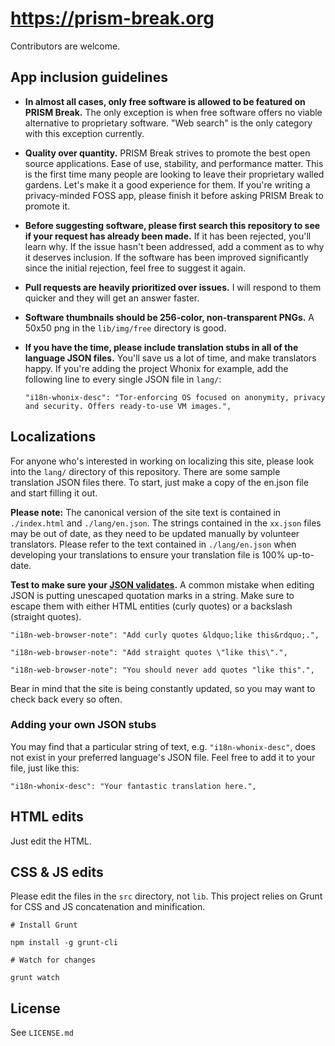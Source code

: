 # https://prism-break.org

Contributors are welcome.

## App inclusion guidelines

* **In almost all cases, only free software is allowed to be featured on PRISM Break.** The only exception is when free software offers no viable alternative to proprietary software. "Web search" is the only category with this exception currently.
* **Quality over quantity.** PRISM Break strives to promote the best open source applications. Ease of use, stability, and performance matter. This is the first time many people are looking to leave their proprietary walled gardens. Let's make it a good experience for them. If you're writing a privacy-minded FOSS app, please finish it before asking PRISM Break to promote it.
* **Before suggesting software, please first search this repository to see if your request has already been made.** If it has been rejected, you'll learn why. If the issue hasn't been addressed, add a comment as to why it deserves inclusion. If the software has been improved significantly since the initial rejection, feel free to suggest it again.
* **Pull requests are heavily prioritized over issues.** I will respond to them quicker and they will get an answer faster.
* **Software thumbnails should be 256-color, non-transparent PNGs.** A 50x50 png in the `lib/img/free` directory is good.
* **If you have the time, please include translation stubs in all of the language JSON files.** You'll save us a lot of time, and make translators happy. If you're adding the project Whonix for example, add the following line to every single JSON file in `lang/`:

    `"i18n-whonix-desc": "Tor-enforcing OS focused on anonymity, privacy and security. Offers ready-to-use VM images.",`

## Localizations

For anyone who's interested in working on localizing this site, please look into the `lang/` directory of this repository. There are some sample translation JSON files there. To start, just make a copy of the en.json file and start filling it out.

**Please note:** The canonical version of the site text is contained in `./index.html` and `./lang/en.json`. The strings contained in the `xx.json` files may be out of date, as they need to be updated manually by volunteer translators. Please refer to the text contained in `./lang/en.json` when developing your translations to ensure your translation file is 100% up-to-date.

**Test to make sure your [JSON validates](http://jsonformatter.curiousconcept.com/).** A common mistake when editing JSON is putting unescaped quotation marks in a string. Make sure to escape them with either HTML entities (curly quotes) or a backslash (straight quotes).

    "i18n-web-browser-note": "Add curly quotes &ldquo;like this&rdquo;.",

    "i18n-web-browser-note": "Add straight quotes \"like this\".",

    "i18n-web-browser-note": "You should never add quotes "like this".",

Bear in mind that the site is being constantly updated, so you may want to check back every so often.

### Adding your own JSON stubs

You may find that a particular string of text, e.g. `"i18n-whonix-desc"`, does not exist in your preferred language's JSON file. Feel free to add it to your file, just like this:

    "i18n-whonix-desc": "Your fantastic translation here.",

## HTML edits

Just edit the HTML.
    
## CSS & JS edits

Please edit the files in the `src` directory, not `lib`. This project relies on Grunt for CSS and JS concatenation and minification. 

    # Install Grunt

    npm install -g grunt-cli

    # Watch for changes

    grunt watch

## License

See `LICENSE.md`
